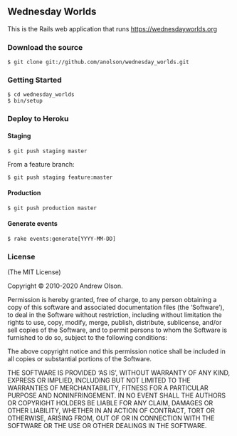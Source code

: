 ## Wednesday Worlds

This is the Rails web application that runs https://wednesdayworlds.org

### Download the source

```
$ git clone git://github.com/anolson/wednesday_worlds.git
```

### Getting Started

```
$ cd wednesday_worlds
$ bin/setup
```

### Deploy to Heroku

#### Staging

```
$ git push staging master
```

From a feature branch:

```
$ git push staging feature:master
```


#### Production

```
$ git push production master
```

#### Generate events

```
$ rake events:generate[YYYY-MM-DD]
```

### License

(The MIT License)

Copyright © 2010-2020 Andrew Olson.

Permission is hereby granted, free of charge, to any person obtaining a copy of this software and associated documentation files (the ‘Software’), to deal in the Software without restriction, including without limitation the rights to use, copy, modify, merge, publish, distribute, sublicense, and/or sell copies of the Software, and to permit persons to whom the Software is furnished to do so, subject to the following conditions:

The above copyright notice and this permission notice shall be included in all copies or substantial portions of the Software.

THE SOFTWARE IS PROVIDED ‘AS IS’, WITHOUT WARRANTY OF ANY KIND, EXPRESS OR IMPLIED, INCLUDING BUT NOT LIMITED TO THE WARRANTIES OF MERCHANTABILITY, FITNESS FOR A PARTICULAR PURPOSE AND NONINFRINGEMENT. IN NO EVENT SHALL THE AUTHORS OR COPYRIGHT HOLDERS BE LIABLE FOR ANY CLAIM, DAMAGES OR OTHER LIABILITY, WHETHER IN AN ACTION OF CONTRACT, TORT OR OTHERWISE, ARISING FROM, OUT OF OR IN CONNECTION WITH THE SOFTWARE OR THE USE OR OTHER DEALINGS IN THE SOFTWARE.
